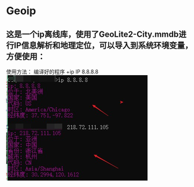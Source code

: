 # Geoip
## 这是一个ip离线库，使用了GeoLite2-City.mmdb进行IP信息解析和地理定位，可以导入到系统环境变量，方便使用：
使用方法： 编译好的程序 +ip
IP 8.8.8.8
![图](https://github.com/yaxigin/Geoip/blob/master/11.jpg)
